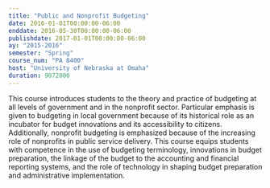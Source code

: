 ```yaml
---
title: "Public and Nonprofit Budgeting"
date: 2016-01-01T00:00:00-06:00
enddate: 2016-05-30T00:00:00-06:00
publishdate: 2017-01-01T00:00:00-06:00
ay: "2015-2016"
semester: "Spring"
course_num: "PA 8400"
host: "University of Nebraska at Omaha"
duration: 9072000
---
```


This course introduces students to the theory and practice of budgeting at all levels of government and in
the nonprofit sector. Particular emphasis is given to budgeting in local government because of its historical
role as an incubator for budget innovations and its accessibility to citizens. Additionally, nonprofit
budgeting is emphasized because of the increasing role of nonprofits in public service delivery. This course
equips students with competence in the use of budgeting terminology, innovations in budget preparation,
the linkage of the budget to the accounting and financial reporting systems, and the role of technology in
shaping budget preparation and administrative implementation.
